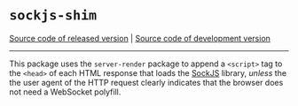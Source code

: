 # `sockjs-shim`
[Source code of released version](https://github.com/meteor/meteor/tree/master/packages/cockjs-shim) | [Source code of development version](https://github.com/meteor/meteor/tree/devel/packages/sockjs-shim)
***

This package uses the `server-render` package to append a `<script>` tag
to the `<head>` of each HTML response that loads the
[SockJS](https://github.com/sockjs/sockjs-client) library, *unless* the
the user agent of the HTTP request clearly indicates that the browser does
not need a WebSocket polyfill.
